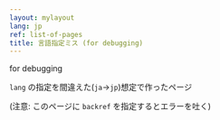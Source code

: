 ```yaml
---
layout: mylayout
lang: jp
ref: list-of-pages
title: 言語指定ミス (for debugging)
---
```


for debugging

`lang` の指定を間違えた(`ja`→`jp`)想定で作ったページ

(注意: このページに `backref` を指定するとエラーを吐く)
